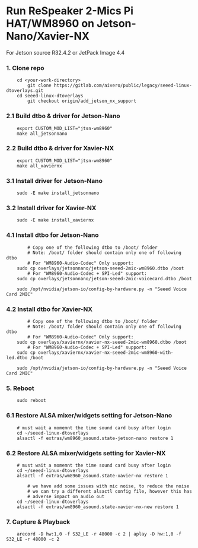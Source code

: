 # Run ReSpeaker 2-Mics Pi HAT/WM8960 on Jetson-Nano/Xavier-NX

For Jetson source R32.4.2 or JetPack Image 4.4

### 1. Clone repo
```shell
	cd <your-work-directory>
        git clone https://gitlab.com/aivero/public/legacy/seeed-linux-dtoverlays.git
	cd seeed-linux-dtoverlays
        git checkout origin/add_jetson_nx_support
```

### 2.1 Build dtbo & driver for Jetson-Nano
```shell
	export CUSTOM_MOD_LIST="jtsn-wm8960"
	make all_jetsonnano
```

### 2.2 Build dtbo & driver for Xavier-NX
```shell
	export CUSTOM_MOD_LIST="jtsn-wm8960"
	make all_xaviernx
```

### 3.1 Install driver for Jetson-Nano
```shell
	sudo -E make install_jetsonnano
```

### 3.2 Install driver for Xavier-NX
```shell
	sudo -E make install_xaviernx
```

### 4.1 Install dtbo for Jetson-Nano
```shell
        # Copy one of the following dtbo to /boot/ folder
        # Note: /boot/ folder should contain only one of following dtbo
        # For "WM8960-Audio-Codec" Only support:
	sudo cp overlays/jetsonnano/jetson-seeed-2mic-wm8960.dtbo /boot
        # For "WM8960-Audio-Codec + SPI-Led" support:
	sudo cp overlays/jetsonnano/jetson-seeed-2mic-voicecard.dtbo /boot

	sudo /opt/nvidia/jetson-io/config-by-hardware.py -n "Seeed Voice Card 2MIC"
```

### 4.2 Install dtbo for Xavier-NX
```shell
        # Copy one of the following dtbo to /boot/ folder
        # Note: /boot/ folder should contain only one of following dtbo
        # For "WM8960-Audio-Codec" Only support:
	sudo cp overlays/xaviernx/xavier-nx-seeed-2mic-wm8960.dtbo /boot
        # For "WM8960-Audio-Codec + SPI-Led" support:
	sudo cp overlays/xaviernx/xavier-nx-seeed-2mic-wm8960-with-led.dtbo /boot

	sudo /opt/nvidia/jetson-io/config-by-hardware.py -n "Seeed Voice Card 2MIC"
```

### 5. Reboot
```shell
	sudo reboot
```

### 6.1 Restore ALSA mixer/widgets setting for Jetson-Nano
```shell
	# must wait a momemnt the time sound card busy after login
	cd ~/seeed-linux-dtoverlays
	alsactl -f extras/wm8960_asound.state-jetson-nano restore 1
```

### 6.2 Restore ALSA mixer/widgets setting for Xavier-NX
```shell
	# must wait a momemnt the time sound card busy after login
	cd ~/seeed-linux-dtoverlays
	alsactl -f extras/wm8960_asound.state-xavier-nx restore 1

        # we have add some issues with mic noise, to reduce the noise
        # we can try a different alsactl config file, however this has
        # adverse impact on audio out
	cd ~/seeed-linux-dtoverlays
	alsactl -f extras/wm8960_asound.state-xavier-nx-new restore 1
```

### 7. Capture & Playback
```shell
	arecord -D hw:1,0 -f S32_LE -r 48000 -c 2 | aplay -D hw:1,0 -f S32_LE -r 48000 -c 2
```

